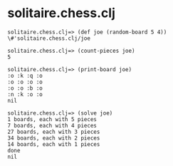 solitaire.chess.clj
===================

    solitaire.chess.clj=> (def joe (random-board 5 4))
    \#'solitaire.chess.clj/joe
    
    solitaire.chess.clj=> (count-pieces joe)
    5
    
    solitaire.chess.clj=> (print-board joe)
    :o :k :q :o
    :o :o :o :o
    :o :o :b :o
    :n :k :o :o
    nil
    
    solitaire.chess.clj=> (solve joe)
    1 boards, each with 5 pieces
    7 boards, each with 4 pieces
    27 boards, each with 3 pieces
    34 boards, each with 2 pieces
    14 boards, each with 1 pieces
    done
    nil
